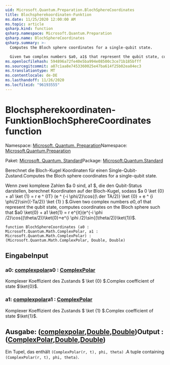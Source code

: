 ```yaml
---
uid: Microsoft.Quantum.Preparation.BlochSphereCoordinates
title: Blochspherekoordinaten-Funktion
ms.date: 11/25/2020 12:00:00 AM
ms.topic: article
qsharp.kind: function
qsharp.namespace: Microsoft.Quantum.Preparation
qsharp.name: BlochSphereCoordinates
qsharp.summary: >-
  Computes the Bloch sphere coordinates for a single-qubit state.

  Given two complex numbers $a0, a1$ that represent the qubit state, computes coordinates on the Bloch sphere such that $a0 \ket{0} + a1 \ket{1} = r e^{it}(e^{-i \phi /2}\cos{(\theta/2)}\ket{0}+e^{i \phi /2}\sin{(\theta/2)}\ket{1})$.
ms.openlocfilehash: 594896a72fe40e5ba994e08500c3ce71b185bfff
ms.sourcegitcommit: a87c1aa8e7453360025e47ba614f25b02ea84ec3
ms.translationtype: MT
ms.contentlocale: de-DE
ms.lasthandoff: 11/26/2020
ms.locfileid: "96193555"
---
```

# <a name="blochspherecoordinates-function"></a><span data-ttu-id="236a8-102">Blochspherekoordinaten-Funktion</span><span class="sxs-lookup"><span data-stu-id="236a8-102">BlochSphereCoordinates function</span></span>

<span data-ttu-id="236a8-103">Namespace: [Microsoft. Quantum. Preparation](xref:Microsoft.Quantum.Preparation)</span><span class="sxs-lookup"><span data-stu-id="236a8-103">Namespace: [Microsoft.Quantum.Preparation](xref:Microsoft.Quantum.Preparation)</span></span>

<span data-ttu-id="236a8-104">Paket: [Microsoft. Quantum. Standard](https://nuget.org/packages/Microsoft.Quantum.Standard)</span><span class="sxs-lookup"><span data-stu-id="236a8-104">Package: [Microsoft.Quantum.Standard](https://nuget.org/packages/Microsoft.Quantum.Standard)</span></span>


<span data-ttu-id="236a8-105">Berechnet die Bloch-Kugel Koordinaten für einen Single-Qubit-Zustand.</span><span class="sxs-lookup"><span data-stu-id="236a8-105">Computes the Bloch sphere coordinates for a single-qubit state.</span></span>

<span data-ttu-id="236a8-106">Wenn zwei komplexe Zahlen $a 0 sind, a1 $, die den Qubit-Status darstellen, berechnet Koordinaten auf der Bloch-Kugel, sodass $a 0 \ket {0} + a1 \ket {1} = r e ^ {IT} (e ^ {-i \phi/2}\cos{(\ der TA/2)} \ket {0} + e ^ {i \phi/2}\sin{(\-Ta/2)} \ket {1} ) $.</span><span class="sxs-lookup"><span data-stu-id="236a8-106">Given two complex numbers $a0, a1$ that represent the qubit state, computes coordinates on the Bloch sphere such that $a0 \ket{0} + a1 \ket{1} = r e^{it}(e^{-i \phi /2}\cos{(\theta/2)}\ket{0}+e^{i \phi /2}\sin{(\theta/2)}\ket{1})$.</span></span>

```qsharp
function BlochSphereCoordinates (a0 : Microsoft.Quantum.Math.ComplexPolar, a1 : Microsoft.Quantum.Math.ComplexPolar) : (Microsoft.Quantum.Math.ComplexPolar, Double, Double)
```


## <a name="input"></a><span data-ttu-id="236a8-107">Eingabe</span><span class="sxs-lookup"><span data-stu-id="236a8-107">Input</span></span>

### <a name="a0--complexpolar"></a><span data-ttu-id="236a8-108">a0: [complexpolar](xref:Microsoft.Quantum.Math.ComplexPolar)</span><span class="sxs-lookup"><span data-stu-id="236a8-108">a0 : [ComplexPolar](xref:Microsoft.Quantum.Math.ComplexPolar)</span></span>

<span data-ttu-id="236a8-109">Komplexer Koeffizient des Zustands $ \ket {0} $.</span><span class="sxs-lookup"><span data-stu-id="236a8-109">Complex coefficient of state $\ket{0}$.</span></span>


### <a name="a1--complexpolar"></a><span data-ttu-id="236a8-110">a1: [complexpolar](xref:Microsoft.Quantum.Math.ComplexPolar)</span><span class="sxs-lookup"><span data-stu-id="236a8-110">a1 : [ComplexPolar](xref:Microsoft.Quantum.Math.ComplexPolar)</span></span>

<span data-ttu-id="236a8-111">Komplexer Koeffizient des Zustands $ \ket {1} $.</span><span class="sxs-lookup"><span data-stu-id="236a8-111">Complex coefficient of state $\ket{1}$.</span></span>



## <a name="output--complexpolardoubledouble"></a><span data-ttu-id="236a8-112">Ausgabe: ([complexpolar](xref:Microsoft.Quantum.Math.ComplexPolar),[Double](xref:microsoft.quantum.lang-ref.double),[Double](xref:microsoft.quantum.lang-ref.double))</span><span class="sxs-lookup"><span data-stu-id="236a8-112">Output : ([ComplexPolar](xref:Microsoft.Quantum.Math.ComplexPolar),[Double](xref:microsoft.quantum.lang-ref.double),[Double](xref:microsoft.quantum.lang-ref.double))</span></span>

<span data-ttu-id="236a8-113">Ein Tupel, das enthält `(ComplexPolar(r, t), phi, theta)` .</span><span class="sxs-lookup"><span data-stu-id="236a8-113">A tuple containing `(ComplexPolar(r, t), phi, theta)`.</span></span>